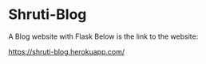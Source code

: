 # Shruti-Blog
A Blog website with Flask 
Below is the link to the website:

https://shruti-blog.herokuapp.com/
